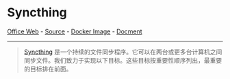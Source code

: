 # Syncthing

[Office Web][1] - [Source][2] - [Docker Image][3] - [Docment][4]

---

> [Syncthing][1] 是一个持续的文件同步程序。它可以在两台或更多台计算机之间同步文件。我们致力于实现以下目标。这些目标按重要性顺序列出，最重要的目标排在前面。

[1]:https://syncthing.net/
[2]:https://github.com/syncthing/syncthing
[3]:https://hub.docker.com/r/syncthing/syncthing
[4]:https://docs.syncthing.net/